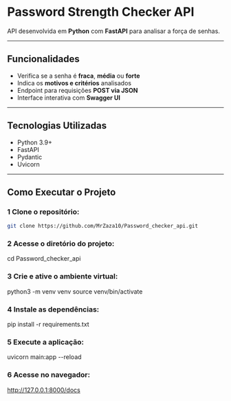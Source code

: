 # Password Strength Checker API

API desenvolvida em **Python** com **FastAPI** para analisar a força de senhas.

---

## Funcionalidades

- Verifica se a senha é **fraca**, **média** ou **forte**
- Indica os **motivos e critérios** analisados
- Endpoint para requisições **POST via JSON**
- Interface interativa com **Swagger UI**

---

## Tecnologias Utilizadas

- Python 3.9+
- FastAPI
- Pydantic
- Uvicorn

---

## Como Executar o Projeto

### 1 Clone o repositório:
   ```bash
   git clone https://github.com/MrZaza10/Password_checker_api.git
   ```

### 2 Acesse o diretório do projeto:
cd Password_checker_api

### 3 Crie e ative o ambiente virtual:
python3 -m venv venv
source venv/bin/activate

### 4 Instale as dependências:
pip install -r requirements.txt

### 5 Execute a aplicação:
uvicorn main:app --reload

### 6 Acesse no navegador:
http://127.0.0.1:8000/docs
